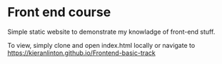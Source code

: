 # Front end course

Simple static website to demonstrate my knowladge of front-end stuff.

To view, simply clone and open index.html locally or navigate to https://kieranlinton.github.io/Frontend-basic-track
